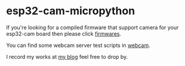 # esp32-cam-micropython

If you're looking for a compiled firmware that support camera for your esp32-cam board then please click [firmwares](https://github.com/shariltumin/esp32-cam-micropython/tree/master/firmwares).

You can find some webcam server test scripts in [webcam](https://github.com/shariltumin/esp32-cam-micropython/tree/master/webcam).

I record my works at [my blog](https://kopimojo.blogspot.com/) feel free to drop by.
